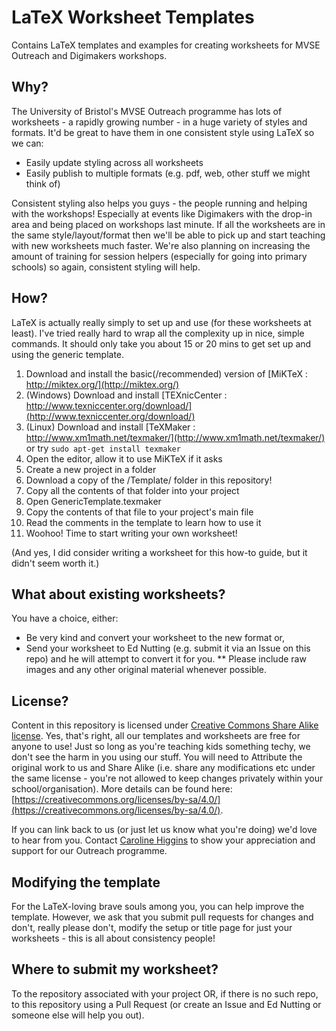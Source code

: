# LaTeX Worksheet Templates

Contains LaTeX templates and examples for creating worksheets for MVSE Outreach and Digimakers workshops.

## Why?

The University of Bristol's MVSE Outreach programme has lots of worksheets - a rapidly growing number - in a huge variety of styles and formats. It'd be great to have them in one consistent style using LaTeX so we can:

* Easily update styling across all worksheets
* Easily publish to multiple formats (e.g. pdf, web, other stuff we might think of)

Consistent styling also helps you guys - the people running and helping with the workshops! Especially at events like Digimakers with the drop-in area and being placed on workshops last minute. If all the worksheets are in the same style/layout/format then we'll be able to pick up and start teaching with new worksheets much faster. We're also planning on increasing the amount of training for session helpers (especially for going into primary schools) so again, consistent styling will help.

## How?

LaTeX is actually really simply to set up and use (for these worksheets at least). I've tried really hard to wrap all the complexity up in nice, simple commands. It should only take you about 15 or 20 mins to get set up and using the generic template.

1. Download and install the basic(/recommended) version of [MiKTeX : http://miktex.org/](http://miktex.org/)
2. (Windows) Download and install [TEXnicCenter : http://www.texniccenter.org/download/](http://www.texniccenter.org/download/)
3. (Linux) Download and install [TeXMaker : http://www.xm1math.net/texmaker/](http://www.xm1math.net/texmaker/) or try `sudo apt-get install texmaker`
4. Open the editor, allow it to use MiKTeX if it asks
5. Create a new project in a folder
6. Download a copy of the /Template/ folder in this repository!
7. Copy all the contents of that folder into your project
8. Open GenericTemplate.texmaker
9. Copy the contents of that file to your project's main file
10. Read the comments in the template to learn how to use it
11. Woohoo! Time to start writing your own worksheet!

(And yes, I did consider writing a worksheet for this how-to guide, but it didn't seem worth it.)

## What about existing worksheets?

You have a choice, either:

* Be very kind and convert your worksheet to the new format or,
* Send your worksheet to Ed Nutting (e.g. submit it via an Issue on this repo) and he will attempt to convert it for you.
** Please include raw images and any other original material whenever possible.

## License?

Content in this repository is licensed under [Creative Commons Share Alike license](https://creativecommons.org/licenses/by-sa/4.0/). Yes, that's right, all our templates and worksheets are free for anyone to use! Just so long as you're teaching kids something techy, we don't see the harm in you using our stuff. You will need to Attribute the original work to us and Share Alike (i.e. share any modifications etc under the same license - you're not allowed to keep changes privately within your school/organisation). More details can be found here: [https://creativecommons.org/licenses/by-sa/4.0/](https://creativecommons.org/licenses/by-sa/4.0/).

If you can link back to us (or just let us know what you're doing) we'd love to hear from you. Contact [Caroline Higgins](http://www.bristol.ac.uk/engineering/people/caroline-higgins/index.html) to show your appreciation and support for our Outreach programme.

## Modifying the template

For the LaTeX-loving brave souls among you, you can help improve the template. However, we ask that you submit pull requests for changes and don't, really please don't, modify the setup or title page for just your worksheets - this is all about consistency people!

## Where to submit my worksheet?

To the repository associated with your project OR, if there is no such repo, to this repository using a Pull Request (or create an Issue and Ed Nutting or someone else will help you out).
